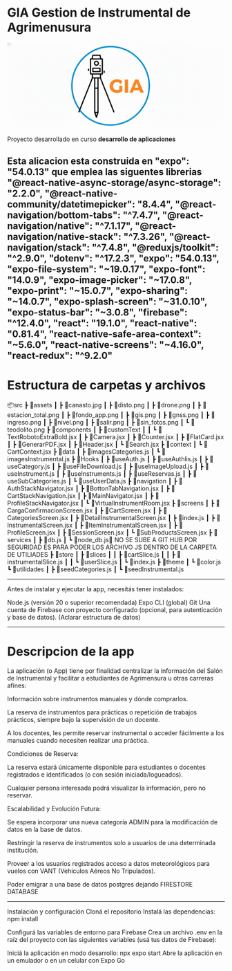 # GIA Gestion de Instrumental de Agrimenusura

!['icono GIA' ](assets/icon.png)

Proyecto desarrollado en curso **desarrollo de aplicaciones**

Esta alicacion esta construida en **"expo": "54.0.13"** que emplea las siguentes librerias
    "@react-native-async-storage/async-storage": "2.2.0",
    "@react-native-community/datetimepicker": "8.4.4",
    "@react-navigation/bottom-tabs": "^7.4.7",
    "@react-navigation/native": "^7.1.17",
    "@react-navigation/native-stack": "^7.3.26",
    "@react-navigation/stack": "^7.4.8",
    "@reduxjs/toolkit": "^2.9.0",
    "dotenv": "^17.2.3",
    "expo": "54.0.13",
    "expo-file-system": "~19.0.17",
    "expo-font": "14.0.9",
    "expo-image-picker": "~17.0.8",
    "expo-print": "~15.0.7",
    "expo-sharing": "~14.0.7",
    "expo-splash-screen": "~31.0.10",
    "expo-status-bar": "~3.0.8",
    "firebase": "^12.4.0",
    "react": "19.1.0",
    "react-native": "0.81.4",
    "react-native-safe-area-context": "~5.6.0",
    "react-native-screens": "~4.16.0",
    "react-redux": "^9.2.0"
---
# Estructura de carpetas y archivos
📦src
 ┣ 📂assets
 ┃ ┣ 📜canasto.jpg
 ┃ ┣ 📜disto.png
 ┃ ┣ 📜drone.png
 ┃ ┣ 📜estacion_total.png
 ┃ ┣ 📜fondo_app.png
 ┃ ┣ 📜gis.png
 ┃ ┣ 📜gnss.png
 ┃ ┣ 📜ingreso.png
 ┃ ┣ 📜nivel.png
 ┃ ┣ 📜salir.png
 ┃ ┣ 📜sin_fotos.png
 ┃ ┗ 📜teodolito.png
 ┣ 📂components
 ┃ ┣ 📂customText
 ┃ ┃ ┗ 📜TextRobotoExtraBold.jsx
 ┃ ┣ 📜Camera.jsx
 ┃ ┣ 📜Counter.jsx
 ┃ ┣ 📜FlatCard.jsx
 ┃ ┣ 📜GenerarPDF.jsx
 ┃ ┣ 📜Header.jsx
 ┃ ┗ 📜Search.jsx
 ┣ 📂context
 ┃ ┗ 📜CartContext.jsx
 ┣ 📂data
 ┃ ┣ 📜imagesCategories.js
 ┃ ┗ 📜imagesInstrumental.js
 ┣ 📂Hooks
 ┃ ┣ 📜useAuth.js
 ┃ ┣ 📜useAuthlis.js
 ┃ ┣ 📜useCategory.js
 ┃ ┣ 📜useFileDownload.js
 ┃ ┣ 📜useImageUpload.js
 ┃ ┣ 📜useInstrument.js
 ┃ ┣ 📜useInstruments.js
 ┃ ┣ 📜useReservas.js
 ┃ ┣ 📜useSubCategories.js
 ┃ ┗ 📜useUserData.js
 ┣ 📂navigation
 ┃ ┣ 📜AuthStackNavigator.jsx
 ┃ ┣ 📜BottonTabNavigation.jsx
 ┃ ┣ 📜CartStackNavigation.jsx
 ┃ ┣ 📜MainNavigator.jsx
 ┃ ┣ 📜ProfileStackNavigator.jsx
 ┃ ┗ 📜VirtualInstrumentRoom.jsx
 ┣ 📂screens
 ┃ ┣ 📜CargaConfirmacionScreen.jsx
 ┃ ┣ 📜CartScreen.jsx
 ┃ ┣ 📜CategoriesScreen.jsx
 ┃ ┣ 📜DetailInstrumentalScreen.jsx
 ┃ ┣ 📜index.js
 ┃ ┣ 📜InstrumentalScreen.jsx
 ┃ ┣ 📜ItemInstrumentalScreen.jsx
 ┃ ┣ 📜ProfileScreen.jsx
 ┃ ┣ 📜SessionScreen.jsx
 ┃ ┗ 📜SubProductsScreen.jsx
 ┣ 📂services
 ┃ ┣ 📜db.js
 ┃ ┗ 📜node_db.js NO SE SUBE A GIT HUB POR SEGURIDAD ES PARA PODER LOS ARCHIVO JS DENTRO DE LA CARPETA DE UTILIADES
 ┣ 📂store
 ┃ ┣ 📂slices
 ┃ ┃ ┣ 📜cartSlice.js
 ┃ ┃ ┣ 📜instrumentalSlice.js
 ┃ ┃ ┗ 📜userSlice.js
 ┃ ┗ 📜index.js
 ┣ 📂theme
 ┃ ┗ 📜color.js
 ┗ 📂utilidades
 ┃ ┣ 📜seedCategories.js
 ┃ ┗ 📜seedInstrumental.js

---
Antes de instalar y ejecutar la app, necesitás tener instalados:

Node.js (versión 20 o superior recomendada)
Expo CLI (global)
Git
Una cuenta de Firebase con proyecto configurado (opcional, para autenticación y base de datos). (Aclarar estructura de datos)

---
# Descripcion de la app
La aplicación (o App) tiene por finalidad centralizar la información del Salón de Instrumental y facilitar a estudiantes de Agrimensura u otras carreras afines:

Información sobre instrumentos manuales y dónde comprarlos.

La reserva de instrumentos para prácticas o repetición de trabajos prácticos, siempre bajo la supervisión de un docente.

A los docentes, les permite reservar instrumental o acceder fácilmente a los manuales cuando necesiten realizar una práctica.

Condiciones de Reserva:

La reserva estará únicamente disponible para estudiantes o docentes registrados e identificados (o con sesión iniciada/logueados).

Cualquier persona interesada podrá visualizar la información, pero no reservar.

Escalabilidad y Evolución Futura:

Se espera incorporar una nueva categoría ADMIN para la modificación de datos en la base de datos.

Restringir la reserva de instrumentos solo a usuarios de una determinada institución.

Proveer a los usuarios registrados acceso a datos meteorológicos para vuelos con VANT (Vehículos Aéreos No Tripulados).

Poder emigrar a una base de datos postgres dejando FIRESTORE DATABASE

---
Instalación y configuración
Cloná el repositorio
Instalá las dependencias:
npm install

Configurá las variables de entorno para Firebase
Crea un archivo .env en la raíz del proyecto con las siguientes variables (usá tus datos de Firebase):

Iniciá la aplicación en modo desarrollo:
npx expo start
Abre la aplicación en un emulador o en un celular con Expo Go